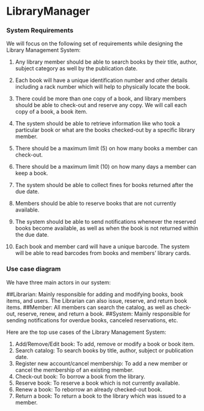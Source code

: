 # LibraryManager
### System Requirements

We will focus on the following set of requirements while designing the Library Management System:

1) Any library member should be able to search books by their title, author, subject category as well by the publication date.

2) Each book will have a unique identification number and other details including a rack number which will help to physically locate the book.

3) There could be more than one copy of a book, and library members should be able to check-out and reserve any copy. We will call each copy of a book, a book item.

4) The system should be able to retrieve information like who took a particular book or what are the books checked-out by a specific library member.

5) There should be a maximum limit (5) on how many books a member can check-out.

6) There should be a maximum limit (10) on how many days a member can keep a book.

7) The system should be able to collect fines for books returned after the due date.

8) Members should be able to reserve books that are not currently available.

9) The system should be able to send notifications whenever the reserved books become available, as well as when the book is not returned within the due date.

10) Each book and member card will have a unique barcode. The system will be able to read barcodes from books and members’ library cards.

### Use case diagram

We have three main actors in our system:

##Librarian: Mainly responsible for adding and modifying books, book items, and users. The Librarian can also issue, reserve, and return book items.
##Member: All members can search the catalog, as well as check-out, reserve, renew, and return a book.
##System: Mainly responsible for sending notifications for overdue books, canceled reservations, etc.

Here are the top use cases of the Library Management System:

1) Add/Remove/Edit book: To add, remove or modify a book or book item.
2) Search catalog: To search books by title, author, subject or publication date.
3) Register new account/cancel membership: To add a new member or cancel the membership of an existing member.
4) Check-out book: To borrow a book from the library.
5) Reserve book: To reserve a book which is not currently available.
6) Renew a book: To reborrow an already checked-out book.
7) Return a book: To return a book to the library which was issued to a member.
